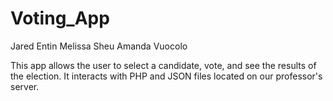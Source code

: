 # Voting_App

Jared Entin
Melissa Sheu
Amanda Vuocolo

This app allows the user to select a candidate, vote, and see the results of the election. 
It interacts with PHP and JSON files located on our professor's server. 
